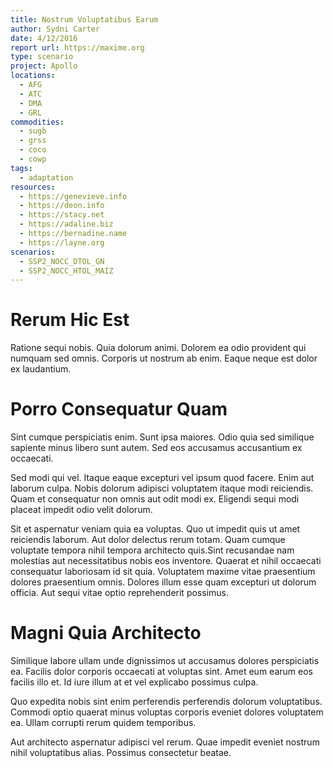 ```yaml
---
title: Nostrum Voluptatibus Earum
author: Sydni Carter
date: 4/12/2016
report url: https://maxime.org
type: scenario
project: Apollo
locations:
  - AFG
  - ATC
  - DMA
  - GRL
commodities:
  - sugb
  - grss
  - coco
  - cowp
tags:
  - adaptation
resources:
  - https://genevieve.info
  - https://deon.info
  - https://stacy.net
  - https://adaline.biz
  - https://bernadine.name
  - https://layne.org
scenarios:
  - SSP2_NOCC_DTOL_GN
  - SSP2_NOCC_HTOL_MAIZ
---
```

# Rerum Hic Est
Ratione sequi nobis. Quia dolorum animi. Dolorem ea odio provident qui numquam sed omnis. Corporis ut nostrum ab enim. Eaque neque est dolor ex laudantium.

# Porro Consequatur Quam
Sint cumque perspiciatis enim. Sunt ipsa maiores. Odio quia sed similique sapiente minus libero sunt autem. Sed eos accusamus accusantium ex occaecati.
 Sed modi qui vel. Itaque eaque excepturi vel ipsum quod facere. Enim aut laborum culpa. Nobis dolorum adipisci voluptatem itaque modi reiciendis. Quam et consequatur non omnis aut odit modi ex. Eligendi sequi modi placeat impedit odio velit dolorum.
 Sit et aspernatur veniam quia ea voluptas. Quo ut impedit quis ut amet reiciendis laborum. Aut dolor delectus rerum totam. Quam cumque voluptate tempora nihil tempora architecto quis.Sint recusandae nam molestias aut necessitatibus nobis eos inventore. Quaerat et nihil occaecati consequatur laboriosam id sit quia. Voluptatem maxime vitae praesentium dolores praesentium omnis. Dolores illum esse quam excepturi ut dolorum officia. Aut sequi vitae optio reprehenderit possimus.

# Magni Quia Architecto
Similique labore ullam unde dignissimos ut accusamus dolores perspiciatis ea. Facilis dolor corporis occaecati at voluptas sint. Amet eum earum eos facilis illo et. Id iure illum at et vel explicabo possimus culpa.
 Quo expedita nobis sint enim perferendis perferendis dolorum voluptatibus. Commodi optio quaerat minus voluptas corporis eveniet dolores voluptatem ea. Ullam corrupti rerum quidem temporibus.
 Aut architecto aspernatur adipisci vel rerum. Quae impedit eveniet nostrum nihil voluptatibus alias. Possimus consectetur beatae.
